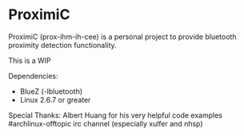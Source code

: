 # ProximiC
ProximiC (prox-ihm-ih-cee) is a personal project to provide bluetooth proximity detection functionality.

This is a WIP

Dependencies:
- BlueZ (-lbluetooth)
- Linux 2.6.7 or greater

Special Thanks:
Albert Huang for his very helpful code examples
\#archlinux-offtopic irc channel (especially xulfer and nhsp)
